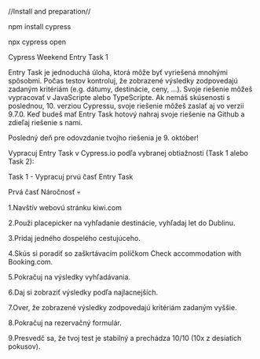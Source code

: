 //Install and preparation//

npm install cypress

npx cypress open

Cypress Weekend Entry Task 1

Entry Task je jednoduchá úloha, ktorá môže byť vyriešená mnohými spôsobmi. Počas testov kontroluj, že zobrazené výsledky zodpovedajú zadaným kritériám (e.g. dátumy, destinácie, ceny, ...). Svoje riešenie môžeš vypracovať v JavaScripte alebo TypeScripte. Ak nemáš skúsenosti s poslednou, 10. verziou Cypressu, svoje riešenie môžeš zaslať aj vo verzii 9.7.0. Keď budeš mať Entry Task hotový nahraj svoje riešenie na Github a zdieľaj riešenie s nami.

Posledný deň pre odovzdanie tvojho riešenia je 9. október!

Vypracuj Entry Task v Cypress.io podľa vybranej obtiažnosti (Task 1 alebo Task 2):

Task 1 - Vypracuj prvú časť Entry Task

Prvá časť Náročnosť 💀

1.Navštív webovú stránku kiwi.com

2.Použi placepicker na vyhľadanie destinácie, vyhľadaj let do Dublinu.

3.Pridaj jedného dospelého cestujúceho.

4.Skús si poradiť so zaškrtávacím políčkom Check accommodation with Booking.com.

5.Pokračuj na výsledky vyhľadávania.

6.Daj si zobraziť výsledky podľa najlacnejších.

7.Over, že zobrazené výsledky zodpovedajú kritériám zadaným vyššie.

8.Pokračuj na rezervačný formulár.

9.Presvedč sa, že tvoj test je stabilný a prechádza 10/10 (10x z desiatich pokusov).
